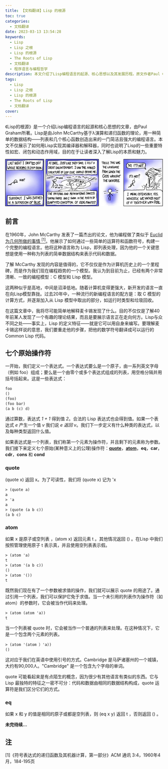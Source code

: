 ```yaml
---
title: 【文档翻译】Lisp 的根源
toc: true
categories:
  - 文档翻译
date: 2023-03-13 13:54:28
keywords: 
  - Lisp 
  - Lisp 之根
  - Lisp 的根源
  - The Roots of Lisp
  - 文档翻译
  - 程序语言与编程哲学
description: 本文介绍了Lisp编程语言的起源、核心思想以及其发展历程。原文作者Paul Graham向我们展现了Lisp如何通过简单的数据结构（列表）和基本函数来创造一种简洁而强大的编程语言。他还阐述了Lisp的宏、闭包和动态作用域等特性。本文将帮助读者深入理解Lisp这门编程语言的本质和魅力。
tags: 
  - Lisp 
  - Lisp 之根
  - Lisp 的根源
  - The Roots of Lisp
  - 文档翻译
cover:
---
```


《Lisp的根源》是一个介绍Lisp编程语言的起源和核心思想的文章，由Paul Graham所著。Lisp是由John McCarthy基于λ演算和递归函数的理论，用一种简单的数据结构——列表和几个核心函数创造出来的一门简洁且强大的编程语言。本文不仅展示了如何用Lisp实现其编译器和解释器，同时也说明了Lisp的一些重要特性如宏、闭包和动态作用域，目的在于让读者深入了解Lisp的本质和魅力。

![Lisp 漫画](%E3%80%90%E6%96%87%E6%A1%A3%E7%BF%BB%E8%AF%91%E3%80%91Lisp%20%E7%9A%84%E6%A0%B9%E6%BA%90/Lisp%E7%9A%84%E6%A0%B9%E6%BA%90.jpg)

<!-- more -->

## 前言

在1960年，John McCarthy 发表了一篇杰出的论文，他为编程做了类似于 [Euclid 为几何所做的事情 <sup>[1]</sup>](#note1)。他展示了如何通过一些简单的运算符和函数符号，构建一个完整的编程语言。他将这种语言称为 Lisp，即列表处理，因为他的一个关键思想是使用一种称为列表的简单数据结构来表示代码和数据。

了解 McCarthy 发现的内容是值得的，它不仅仅是作为计算机历史上的一个里程碑，而是作为我们现在编程趋势的一个模型。我认为到目前为止，已经有两个非常清晰、一致的编程模型：C 模型和 Lisp 模型。

这两种似乎是高地，中间是沼泽低地。随着计算机变得更强大，新开发的语言一直在向Lisp模型靠拢。过去20年中，一种流行的新编程语言的配方是：取 C 模型的计算方式，并逐渐加入从 Lisp 模型中取出的部分，如运行时类型和垃圾回收。

在这篇文章中，我将尽可能简单地解释麦卡锡发现了什么。目的不仅仅是了解40年前某人发现了一个有趣的理论结果，而且是要展示语言正在走向何方。Lisp与众不同之处——事实上，Lisp 的定义特征——就是它可以用自身来编写。要理解麦卡锡这样说的意思，我们要重走他的步骤，把他的数学符号翻译成可以运行的 Common Lisp 代码。

## 七个原始操作符

一开始，我们定义一个表达式。一个表达式要么是一个原子，由一系列英文字母（例如 foo）组成；要么是一个由零个或多个表达式组成的列表，用空格分隔并用括号括起来。这是一些表达式：

``` text
foo
()
(foo)
(foo bar)
(a b (c) d)
```

通过算数，表达式 *1 + 1* 得到值 *2*。合法的 Lisp 表达式也会得到值。如果一个表达式 *e* 产生一个值 *v* 我们说 *e 返回 v*。我们下一步定义有什么种类的表达式，以及每种类型返回什么值。

如果表达式是一个列表，我们称第一个元素为操作符，并且剩下的元素称为参数。我们接下来定义七个原始(某种意义上的公理)操作符：[**quote**](#quote)，[**atom**](#atom)，**eq**，**car**，**cdr**，**cons** 和 **cond**

### quote

(quote x) 返回 x。为了可读性，我们将 (quote x) 记为 'x

``` repl
> (quote a)
a
> 'a
a
> (quote (a b c))
(a b c)
```

### atom

如果 x 是原子或空列表 ，(atom x) 返回元素 t 。其他情况返回 () 。在Lisp 中我们按照管理使用原子 t 表示真，并且使用空列表表示假。

``` repl
> (atom 'a)
t
> (atom '(a b c))
()
> (atom '())
t
```

既然我们现在有了一个参数被求值的操作，我们就可以展示 quote 的用途了。通过引用一个列表，我们可以保护它免于求值。当一个未引用的列表作为操作符（如 atom）的参数时，它会被当作代码来处理。

``` repl
> (atom (atom 'a))
t
```

当一个列表被 quote 时，它会被当作一个普通的列表来处理。在这种情况下，它是一个包含两个元素的列表。

``` repl
> (atom '(atom ）'a))
()
```

这对应于我们在英语中使用引号的方式。Cambridge 是马萨诸塞州的一个城镇，大约有90,000人。"Cambridge" 是一个包含九个字母的单词。

quote 可能看起来是有点陌生的概念，因为很少有其他语言有类似的东西。它与 Lisp 最独特的特征之一密不可分：代码和数据由相同的数据结构构成，quote 运算符是我们区分它们的方式。

### eq

如果 x 和 y 的值是相同的原子或都是空列表，则 (eq x y) 返回 t ，否则返回 () 。

**未完待续...**

## 注

<div id="note1"></div>
[1]《符号表达式的递归函数及其机器计算，第一部分》ACM 通讯 3:4，1960年4月，184-195页
